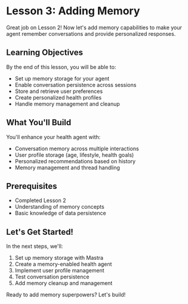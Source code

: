 # Lesson 3: Adding Memory

Great job on Lesson 2! Now let's add memory capabilities to make your agent remember conversations and provide personalized responses.

## Learning Objectives

By the end of this lesson, you will be able to:
- Set up memory storage for your agent
- Enable conversation persistence across sessions
- Store and retrieve user preferences
- Create personalized health profiles
- Handle memory management and cleanup

## What You'll Build

You'll enhance your health agent with:
- Conversation memory across multiple interactions
- User profile storage (age, lifestyle, health goals)
- Personalized recommendations based on history
- Memory management and thread handling

## Prerequisites

- Completed Lesson 2
- Understanding of memory concepts
- Basic knowledge of data persistence

## Let's Get Started!

In the next steps, we'll:
1. Set up memory storage with Mastra
2. Create a memory-enabled health agent
3. Implement user profile management
4. Test conversation persistence
5. Add memory cleanup and management

Ready to add memory superpowers? Let's build!
